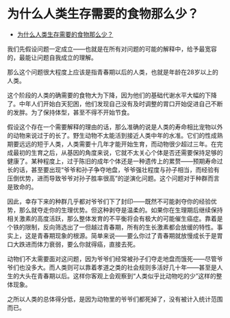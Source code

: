 # 为什么人类生存需要的食物那么少？

- [为什么人类生存需要的食物那么少？](https://www.zhihu.com/question/286145664/answer/448523319)  
  
  
我们先假设问题一定成立——也就是在所有对问题的可能的解释中，给予最宽容的，最能让问题自我成立的理解。

那么这个问题很大程度上应该是指青春期以后的人类，也就是年龄在28岁以上的人类。

这个阶段的人类的确需要的食物大为下降，因为他们的基础代谢水平大幅的下降了。中年人们开始白天犯困，他们发现自己没有及时调整的胃口开始促进自己不断的发胖。为了保持体型，甚至不得不开始节食。

假设这个存在一个需要解释的理由的话，那么准确的说是人类的寿命相比宠物以外的动物来说过于的长了。野生动物不太能活到接近人类中年的水准。它们的性成熟期要远远的短于人类，人类需要十几年才能开始生育，而动物很少超过三年。在完成最初的生育之后，从基因的角度来说，它就不太关心个体是否还需要保持足够的健康了。某种程度上，过于陈旧的成年个体还是一种遗传上的累赘——预期寿命过长的话，甚至要出现“爷爷和孙子争夺地盘，爷爷强壮程度与孙子相当，而经验有压倒优势，进而导致爷爷对孙子胜率很高”的逆演化问题。这个问题对于种群而言是致命的。

因此，幸存下来的种群几乎都对爷爷们下了封印——既然不可能剥夺你的经验优势，那么就夺走你的生理优势。但这种剥夺是温柔的。如果你在生理期后继续保持相关激素的高度活跃，那么整体发育的不平衡将会有极大的可能催生癌症。靠着是个铁的限制，反向筛选出了一但越过青春期，所有的生长激素都会放缓的特性。事实上，这是青春期现象的根源。简单来说——要么你过了青春期就放慢成长于是胃口大跌进而体力衰弱，要么你就得癌，直接去死。

动物们不太需要面对这问题，因为爷爷们经常被孙子们夺走地盘而饿死——尽管爷爷们也没多大。而人类则可以靠着孝道之类的社会规则多活好几十年——甚至是人生的大头在青春期以后。这样你客观上会观察到“人类似乎比动物吃的少”这样的整体现象。

之所以人类的总体得分低，是因为动物里的爷爷们都死掉了，没有被计入统计范围而已。